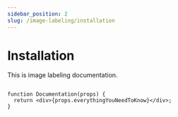 ```yaml
---
sidebar_position: 2
slug: /image-labeling/installation
---
```


# Installation

This is image labeling documentation.

```tsx title="src/index.tsx"

function Documentation(props) {
  return <div>{props.everythingYouNeedToKnow}</div>;
}

```

